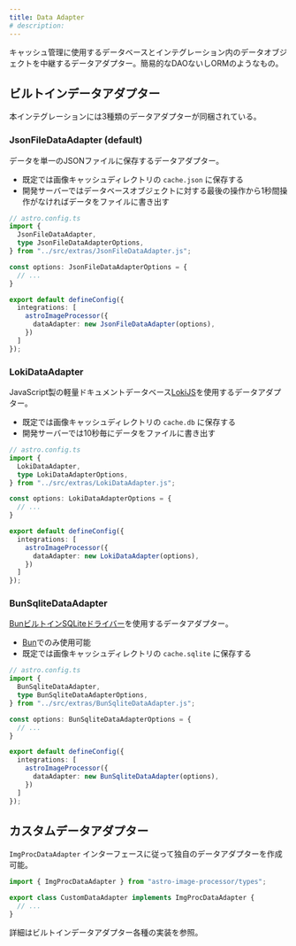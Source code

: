 ```yaml
---
title: Data Adapter
# description:
---
```


キャッシュ管理に使用するデータベースとインテグレーション内のデータオブジェクトを中継するデータアダプター。簡易的なDAOないしORMのようなもの。

## ビルトインデータアダプター

本インテグレーションには3種類のデータアダプターが同梱されている。

### JsonFileDataAdapter (default)

データを単一のJSONファイルに保存するデータアダプター。

- 既定では画像キャッシュディレクトリの `cache.json` に保存する
- 開発サーバーではデータベースオブジェクトに対する最後の操作から1秒間操作がなければデータをファイルに書き出す

```ts ins={2-9,14}
// astro.config.ts
import {
  JsonFileDataAdapter,
  type JsonFileDataAdapterOptions,
} from "../src/extras/JsonFileDataAdapter.js";

const options: JsonFileDataAdapterOptions = {
  // ...
}

export default defineConfig({
  integrations: [
    astroImageProcessor({
      dataAdapter: new JsonFileDataAdapter(options),
    })
  ]
});
```

### LokiDataAdapter

JavaScript製の軽量ドキュメントデータベース[LokiJS](https://github.com/techfort/LokiJS)を使用するデータアダプター。

- 既定では画像キャッシュディレクトリの `cache.db` に保存する
- 開発サーバーでは10秒毎にデータをファイルに書き出す

```ts ins={2-9,14}
// astro.config.ts
import {
  LokiDataAdapter,
  type LokiDataAdapterOptions,
} from "../src/extras/LokiDataAdapter.js";

const options: LokiDataAdapterOptions = {
  // ...
}

export default defineConfig({
  integrations: [
    astroImageProcessor({
      dataAdapter: new LokiDataAdapter(options),
    })
  ]
});
```

### BunSqliteDataAdapter

[BunビルトインSQLiteドライバー](https://bun.sh/docs/api/sqlite)を使用するデータアダプター。

- [Bun](https://bun.sh/)でのみ使用可能
- 既定では画像キャッシュディレクトリの `cache.sqlite` に保存する

```ts ins={2-9,14}
// astro.config.ts
import {
  BunSqliteDataAdapter,
  type BunSqliteDataAdapterOptions,
} from "../src/extras/BunSqliteDataAdapter.js";

const options: BunSqliteDataAdapterOptions = {
  // ...
}

export default defineConfig({
  integrations: [
    astroImageProcessor({
      dataAdapter: new BunSqliteDataAdapter(options),
    })
  ]
});
```

## カスタムデータアダプター

`ImgProcDataAdapter` インターフェースに従って独自のデータアダプターを作成可能。

```ts
import { ImgProcDataAdapter } from "astro-image-processor/types";

export class CustomDataAdapter implements ImgProcDataAdapter {
  // ...
}
```

詳細はビルトインデータアダプター各種の実装を参照。
